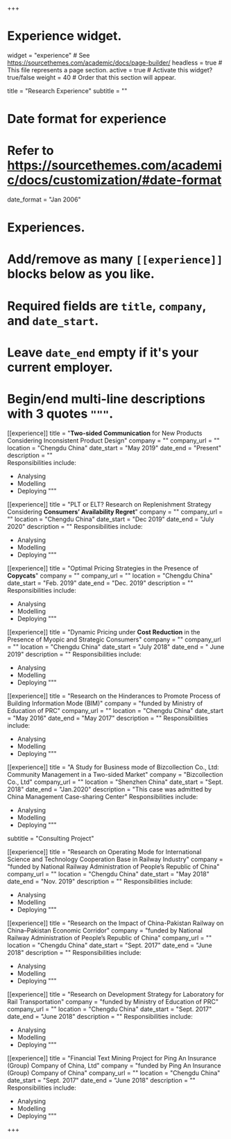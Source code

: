 +++
# Experience widget.
widget = "experience"  # See https://sourcethemes.com/academic/docs/page-builder/
headless = true  # This file represents a page section.
active = true  # Activate this widget? true/false
weight = 40  # Order that this section will appear.

title = "Research Experience"
subtitle = ""

# Date format for experience
#   Refer to https://sourcethemes.com/academic/docs/customization/#date-format
date_format = "Jan 2006"

# Experiences.
#   Add/remove as many `[[experience]]` blocks below as you like.
#   Required fields are `title`, `company`, and `date_start`.
#   Leave `date_end` empty if it's your current employer.
#   Begin/end multi-line descriptions with 3 quotes `"""`.


[[experience]]
  title = "**Two-sided Communication** for New Products Considering Inconsistent Product Design"
  company = ""
  company_url = ""
  location = "Chengdu China"
  date_start = "May 2019"
  date_end = "Present"
  description = ""  
  Responsibilities include:
  
  * Analysing
  * Modelling
  * Deploying
  """ 
  
  
 [[experience]]
  title = "PLT or ELT? Research on Replenishment Strategy Considering **Consumers’ Availability Regret**"
  company = ""
  company_url = ""
  location = "Chengdu China"
  date_start = "Dec 2019"
  date_end = "July 2020"
  description = ""
  Responsibilities include:
  
  * Analysing
  * Modelling
  * Deploying
  """
  
[[experience]]
  title = "Optimal Pricing Strategies in the Presence of **Copycats**"
  company = ""
  company_url = ""
  location = "Chengdu China"
  date_start = "Feb. 2019"
  date_end = "Dec. 2019"
  description = ""
  Responsibilities include:
  
  * Analysing
  * Modelling
  * Deploying
  """

 [[experience]]
  title = "Dynamic Pricing under **Cost Reduction** in the Presence of Myopic and Strategic Consumers"
  company = ""
  company_url = ""
  location = "Chengdu China"
  date_start = "July 2018"
  date_end = " June 2019"
  description = ""
  Responsibilities include:
  
  * Analysing
  * Modelling
  * Deploying
  """

 [[experience]]
  title = "Research on the Hinderances to Promote Process of Building Information Mode (BIM)"
  company = "funded by Ministry of Education of PRC"
  company_url = ""
  location = "Chengdu China"
  date_start = "May 2016"
  date_end = "May 2017"
  description = ""
  Responsibilities include:
  
  * Analysing
  * Modelling
  * Deploying
  """
  


 [[experience]]
  title = "A Study for Business mode of Bizcollection Co., Ltd: Community Management in a Two-sided Market"
  company = "Bizcollection Co., Ltd"
  company_url = ""
  location = "Shenzhen China"
  date_start = "Sept. 2018"
  date_end = "Jan.2020"
  description = "This case was admitted by China Management Case-sharing Center"
  Responsibilities include:
  
  * Analysing
  * Modelling
  * Deploying
  """

subtitle = "Consulting Project"

[[experience]]
  title = "Research on Operating Mode for International Science and Technology Cooperation Base in Railway Industry"
  company = "funded by National Railway Administration of People’s Republic of China"
  company_url = ""
  location = "Chengdu China"
  date_start = "May 2018"
  date_end = "Nov. 2019"
  description = ""
  Responsibilities include:
  
  * Analysing
  * Modelling
  * Deploying
  """
  
[[experience]]
  title = "Research on the Impact of China-Pakistan Railway on China–Pakistan Economic Corridor"
  company = "funded by National Railway Administration of People’s Republic of China"
  company_url = ""
  location = "Chengdu China"
  date_start = "Sept. 2017"
  date_end = "June 2018"
  description = ""
  Responsibilities include:
  
  * Analysing
  * Modelling
  * Deploying
  """
 
[[experience]]
  title = "Research on Development Strategy for Laboratory for Rail Transportation"
  company = "funded by Ministry of Education of PRC"
  company_url = ""
  location = "Chengdu China"
  date_start = "Sept. 2017"
  date_end = "June 2018"
  description = ""
  Responsibilities include:
  
  * Analysing
  * Modelling
  * Deploying
  """
 
 [[experience]]
  title = "Financial Text Mining Project for Ping An Insurance (Group) Company of China, Ltd"
  company = "funded by Ping An Insurance (Group) Company of China"
  company_url = ""
  location = "Chengdu China"
  date_start = "Sept. 2017"
  date_end = "June 2018"
  description = ""
  Responsibilities include:
  
  * Analysing
  * Modelling
  * Deploying
  """ 
  
+++
